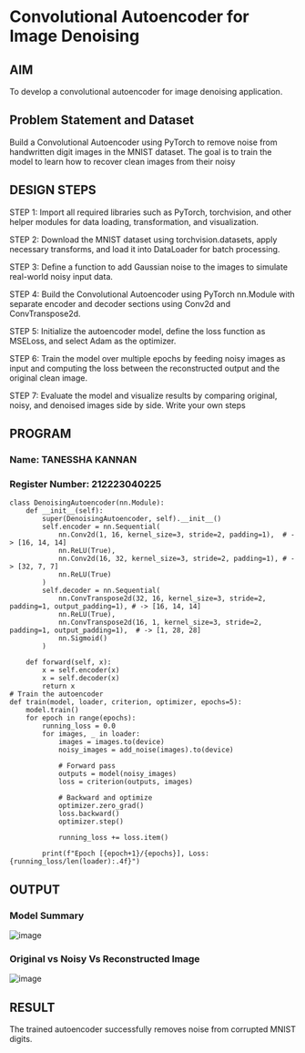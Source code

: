 # Convolutional Autoencoder for Image Denoising

## AIM

To develop a convolutional autoencoder for image denoising application.

## Problem Statement and Dataset
Build a Convolutional Autoencoder using PyTorch to remove noise from handwritten digit images in the MNIST dataset. The goal is to train the model to learn how to recover clean images from their noisy


## DESIGN STEPS

STEP 1:
Import all required libraries such as PyTorch, torchvision, and other helper modules for data loading, transformation, and visualization.

STEP 2:
Download the MNIST dataset using torchvision.datasets, apply necessary transforms, and load it into DataLoader for batch processing.

STEP 3:
Define a function to add Gaussian noise to the images to simulate real-world noisy input data.

STEP 4:
Build the Convolutional Autoencoder using PyTorch nn.Module with separate encoder and decoder sections using Conv2d and ConvTranspose2d.

STEP 5:
Initialize the autoencoder model, define the loss function as MSELoss, and select Adam as the optimizer.

STEP 6:
Train the model over multiple epochs by feeding noisy images as input and computing the loss between the reconstructed output and the original clean image.

STEP 7:
Evaluate the model and visualize results by comparing original, noisy, and denoised images side by side.
Write your own steps

## PROGRAM
### Name: TANESSHA KANNAN
### Register Number: 212223040225
```
class DenoisingAutoencoder(nn.Module):
    def __init__(self):
        super(DenoisingAutoencoder, self).__init__()
        self.encoder = nn.Sequential(
            nn.Conv2d(1, 16, kernel_size=3, stride=2, padding=1),  # -> [16, 14, 14]
            nn.ReLU(True),
            nn.Conv2d(16, 32, kernel_size=3, stride=2, padding=1), # -> [32, 7, 7]
            nn.ReLU(True)
        )
        self.decoder = nn.Sequential(
            nn.ConvTranspose2d(32, 16, kernel_size=3, stride=2, padding=1, output_padding=1), # -> [16, 14, 14]
            nn.ReLU(True),
            nn.ConvTranspose2d(16, 1, kernel_size=3, stride=2, padding=1, output_padding=1),  # -> [1, 28, 28]
            nn.Sigmoid()
        )

    def forward(self, x):
        x = self.encoder(x)
        x = self.decoder(x)
        return x
# Train the autoencoder
def train(model, loader, criterion, optimizer, epochs=5):
    model.train()
    for epoch in range(epochs):
        running_loss = 0.0
        for images, _ in loader:
            images = images.to(device)
            noisy_images = add_noise(images).to(device)

            # Forward pass
            outputs = model(noisy_images)
            loss = criterion(outputs, images)

            # Backward and optimize
            optimizer.zero_grad()
            loss.backward()
            optimizer.step()

            running_loss += loss.item()

        print(f"Epoch [{epoch+1}/{epochs}], Loss: {running_loss/len(loader):.4f}")
```

## OUTPUT

### Model Summary
![image](https://github.com/user-attachments/assets/bb3c4af3-a656-4986-a975-a01fdd47e405)

### Original vs Noisy Vs Reconstructed Image
![image](https://github.com/user-attachments/assets/0befdead-6c4a-4fad-a6be-647e9ecd89c8)

## RESULT
The trained autoencoder successfully removes noise from corrupted MNIST digits.
